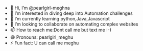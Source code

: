- 👋 Hi, I’m @pearlgirl-meghna
- 👀 I’m interested in diving deep into Automation challenges
- 🌱 I’m currently learning python,Java,Javascript
- 💞️ I’m looking to collaborate on automating complex websites
- 📫 How to reach me:Dont call me but text me :-)
- 😄 Pronouns: pearlgirl_meghu
- ⚡ Fun fact: U can call me meghu

<!---
pearlgirl-meghna/pearlgirl-meghna is a ✨ special ✨ repository because its `README.md` (this file) appears on your GitHub profile.
You can click the Preview link to take a look at your changes.
--->
